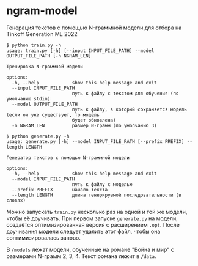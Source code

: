 # ngram-model
Генерация текстов с помощью N-граммной модели для отбора на Tinkoff Generation ML 2022

```
$ python train.py -h
usage: train.py [-h] [--input INPUT_FILE_PATH] --model OUTPUT_FILE_PATH [-n NGRAM_LEN]

Тренировка N-граммной модели

options:
  -h, --help            show this help message and exit
  --input INPUT_FILE_PATH
                        путь к файлу с текстом для обучения (по умолчанию stdin)
  --model OUTPUT_FILE_PATH
                        путь к файлу, в который сохраняется модель (если он уже существует, то модель
                        будет обновлена)
  -n NGRAM_LEN          размер N-грамм (по умолчанию 3)
```

```
$ python generate.py -h
usage: generate.py [-h] --model INPUT_FILE_PATH [--prefix PREFIX] --length LENGTH

Генератор текстов с помощью N-граммной модели

options:
  -h, --help            show this help message and exit
  --model INPUT_FILE_PATH
                        путь к файлу с моделью
  --prefix PREFIX       начало текста
  --length LENGTH       длина генерируемой последовательности (в словах)
```

Можно запускать `train.py` несколько раз на одной и той же модели, чтобы её доучивать. При первом
запуске `generate.py` на модели, создаётся оптимизированная версия с расширением `.opt`. После доучивания модели 
следует удалить этот файл, чтобы она соптимизировалась заново.

В `/models` лежат модели, обученные на романе "Война и мир" с размерами N-грамм 2, 3, 4. Текст романа лежит в `/data`.